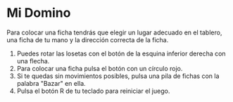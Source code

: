# Mi Domino 

Para colocar una ficha tendrás que elegir un lugar adecuado en el tablero, una ficha de
tu mano y la dirección correcta de la ficha. 

1. Puedes rotar las losetas con el botón de la esquina inferior derecha con una flecha.
2. Para colocar una ficha pulsa el botón con un círculo rojo.
3. Si te quedas sin movimientos posibles, pulsa una pila de fichas con la palabra "Bazar" en ella.
4. Pulsa el botón R de tu teclado para reiniciar el juego.
